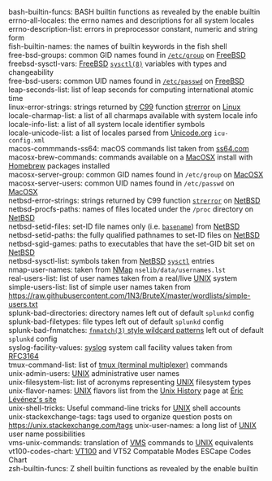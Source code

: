 bash-builtin-funcs: BASH builtin functions as revealed by the enable builtin  
errno-all-locales: the errno names and descriptions for all system locales  
errno-description-list: errors in preprocessor constant, numeric and string form  
fish-builtin-names: the names of builtin keywords in the fish shell  
free-bsd-groups: common GID names found in [`/etc/group`](https://www.freebsd.org/cgi/man.cgi?group(5) "format of the group permissions file") on [FreeBSD](http://www.freebsd.com)    
freebsd-sysctl-vars: [FreeBSD](http://www.freebsd.com) [`sysctl(8)`](https://www.freebsd.org/cgi/man.cgi?sysctl(8) "get or set kernel state") variables with types and changeability  
free-bsd-users: common UID names found in [`/etc/passwd`](https://www.freebsd.org/cgi/man.cgi?passwd(5) "format of the password file") on [FreeBSD](http://www.freebsd.com)    
leap-seconds-list: list of leap seconds for computing international atomic time  
linux-error-strings: strings returned by [C99](http://www.open-std.org/jtc1/sc22/wg14/www/docs/n1256.pdf "WG14/N1256") function [strerror](https://linux.die.net/man/3/strerror "return string describing error number") on [Linux](https://www.linuxfoundation.org/)    
locale-charmap-list: a list of all charmaps available with system locale info  
locale-info-list: a list of all system locale identifier symbols  
locale-unicode-list: a list of locales parsed from [Unicode.org](https://unicode.org "The Unicode Consortium") `icu-config.xml`  
macos-commmands-ss64: macOS commands list taken from [ss64.com](https://ss64.com)  
macosx-brew-commands: commands available on a [MacOSX](https://en.wikipedia.org/wiki/MacOS) install with [Homebrew](https://brew.sh/) packages installed  
macosx-server-group: common GID names found in `/etc/group` on [MacOSX](https://en.wikipedia.org/wiki/MacOS)     
macosx-server-users: common UID names found in `/etc/passwd` on [MacOSX](https://en.wikipedia.org/wiki/MacOS)    
netbsd-error-strings: strings returned by C99 function [`strerror`](http://netbsd.gw.com/cgi-bin/man-cgi?strerror "system error messages") on [NetBSD](http://www.netbsd.com)    
netbsd-procfs-paths: names of files located under the `/proc` directory on [NetBSD](http://www.netbsd.com)      
netbsd-setid-files: set-ID file names only (i.e. [`basename`](http://netbsd.gw.com/cgi-bin/man-cgi?basename "return filename or directory portion of pathname")) from [NetBSD](http://www.netbsd.com)    
netbsd-setid-paths: the fully qualified pathnames to set-ID files on [NetBSD](http://www.netbsd.com)    
netbsd-sgid-games: paths to executables that have the set-GID bit set on [NetBSD](http://www.netbsd.com)    
netbsd-sysctl-list: symbols taken from [NetBSD](http://www.netbsd.com) [`sysctl`](http://netbsd.gw.com/cgi-bin/man-cgi?sysctl "get or set kernel state") entries  
nmap-user-names: taken from [NMap](https://nmap.org/ "Network Mapper") `nselib/data/usernames.lst`  
real-users-list: list of user names taken from a real/live [UNIX](http://www.unix.org) system  
simple-users-list: list of simple user names taken from <https://raw.githubusercontent.com/1N3/BruteX/master/wordlists/simple-users.txt>  
splunk-bad-directories: directory names left out of default `splunkd` config  
splunk-bad-filetypes: file types left out of default `splunkd` config  
splunk-bad-fnmatches: [`fnmatch(3)` style wildcard patterns](https://www.gnu.org/software/libc/manual/html_node/Wildcard-Matching.html "Wildcard Matching") left out of default `splunkd` config  
syslog-facility-values: [syslog](https://en.wikipedia.org/wiki/Syslog) system call facility values taken from [RFC3164](https://tools.ietf.org/html/rfc3164)  
tmux-command-list: list of [tmux (terminal multiplexer)](https://github.com/tmux/tmux/wiki "tmux Wiki") commands  
unix-admin-users: [UNIX](http://www.unix.org) administrative user names  
unix-filesystem-list: list of acronyms representing [UNIX](http://www.unix.org) filesystem types  
unix-flavor-names: [UNIX](http://www.unix.org) flavors list from the [Unix History](https://www.levenez.com/unix/) page at [Éric Lévénez's site](https://www.levenez.com)  
unix-shell-tricks: Useful command-line tricks for [UNIX](http://www.unix.org) shell accounts  
unix-stackexchange-tags: tags used to organize question posts on <https://unix.stackexchange.com/tags>
unix-user-names: a long list of [UNIX](http://www.unix.org) user name possibilities  
vms-unix-commands: translation of [VMS](https://www.hpe.com/us/en/servers/openvms.html "HP Enterprise OpenVMS") commands to [UNIX](http://www.unix.org) equivalents  
vt100-codes-chart: [VT100](https://www.vt100.net/) and VT52 Compatable Modes ESCape Codes Chart  
zsh-builtin-funcs: Z shell builtin functions as revealed by the enable builtin  
